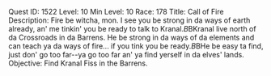Quest ID: 1522
Level: 10
Min Level: 10
Race: 178
Title: Call of Fire
Description: Fire be witcha, mon. I see you be strong in da ways of earth already, an' me tinkin' you be ready to talk to Kranal.$B$BKranal live north of da Crossroads in da Barrens. He be strong in da ways of da elements and can teach ya da ways of fire... if you tink you be ready.$B$BHe be easy ta find, just don' go too far--ya go too far an' ya find yerself in da elves' lands.
Objective: Find Kranal Fiss in the Barrens.
